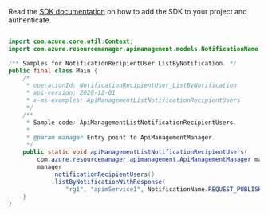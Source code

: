 Read the [SDK documentation](https://github.com/Azure/azure-sdk-for-java/blob/azure-resourcemanager-apimanagement_1.0.0-beta.2/sdk/apimanagement/azure-resourcemanager-apimanagement/README.md) on how to add the SDK to your project and authenticate.

```java

import com.azure.core.util.Context;
import com.azure.resourcemanager.apimanagement.models.NotificationName;

/** Samples for NotificationRecipientUser ListByNotification. */
public final class Main {
    /*
     * operationId: NotificationRecipientUser_ListByNotification
     * api-version: 2020-12-01
     * x-ms-examples: ApiManagementListNotificationRecipientUsers
     */
    /**
     * Sample code: ApiManagementListNotificationRecipientUsers.
     *
     * @param manager Entry point to ApiManagementManager.
     */
    public static void apiManagementListNotificationRecipientUsers(
        com.azure.resourcemanager.apimanagement.ApiManagementManager manager) {
        manager
            .notificationRecipientUsers()
            .listByNotificationWithResponse(
                "rg1", "apimService1", NotificationName.REQUEST_PUBLISHER_NOTIFICATION_MESSAGE, Context.NONE);
    }
}
```
